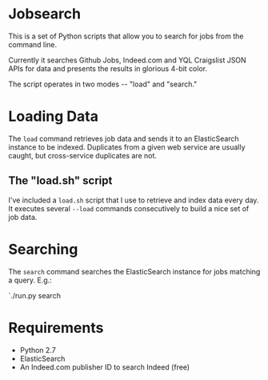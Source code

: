 # Jobsearch

This is a set of Python scripts that allow you to search for jobs from the
command line.

Currently it searches Github Jobs, Indeed.com and YQL Craigslist JSON APIs
for data and presents the results in glorious 4-bit color.

The script operates in two modes -- "load" and "search."

# Loading Data

The `load` command retrieves job data and sends it to an ElasticSearch
instance to be indexed. Duplicates from a given web service are usually caught,
but cross-service duplicates are not.

## The "load.sh" script

I've included a `load.sh` script that I use to retrieve and index data every
day. It executes several `--load` commands consecutively to build a nice set
of job data.

# Searching

The `search` command searches the ElasticSearch instance for jobs matching
a query. E.g.:

`./run.py search

# Requirements

- Python 2.7
- ElasticSearch
- An Indeed.com publisher ID to search Indeed (free)
